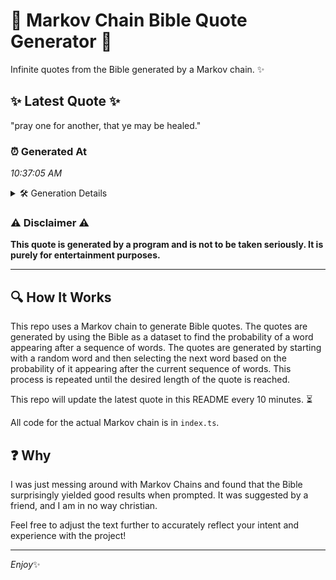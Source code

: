 # 📖 Markov Chain Bible Quote Generator 📖

Infinite quotes from the Bible generated by a Markov chain. ✨

## ✨ Latest Quote ✨
"pray one for another, that ye may be healed."

### ⏰ Generated At
*10:37:05 AM*

<details>
    <summary>🛠️ Generation Details</summary>
    <p>
        <strong>🌱 Seed:</strong> pray<br>
        <strong>🔄 Iterations:</strong> 8<br>
        <strong>📜 Context History:</strong><br>[ pray ]: one<br>[ pray, one ]: for<br>[ pray, one, for ]: another,<br>[ pray, one, for, another, ]: that<br>[ pray, one, for, another,, that ]: ye<br>[ pray, one, for, another,, that, ye ]: may<br>[ one, for, another,, that, ye, may ]: be<br>[ for, another,, that, ye, may, be ]: healed.<br>
    </p>
</details>

### ⚠️ Disclaimer ⚠️
**This quote is generated by a program and is not to be taken seriously. It is purely for entertainment purposes.**

---

## 🔍 How It Works

This repo uses a Markov chain to generate Bible quotes. The quotes are generated by using the Bible as a dataset to find the probability of a word appearing after a sequence of words. The quotes are generated by starting with a random word and then selecting the next word based on the probability of it appearing after the current sequence of words. This process is repeated until the desired length of the quote is reached.

This repo will update the latest quote in this README every 10 minutes. ⏳

All code for the actual Markov chain is in `index.ts`.

## ❓ Why

I was just messing around with Markov Chains and found that the Bible surprisingly yielded good results when prompted. 
It was suggested by a friend, and I am in no way christian.

Feel free to adjust the text further to accurately reflect your intent and experience with the project!

---

*Enjoy*✨
